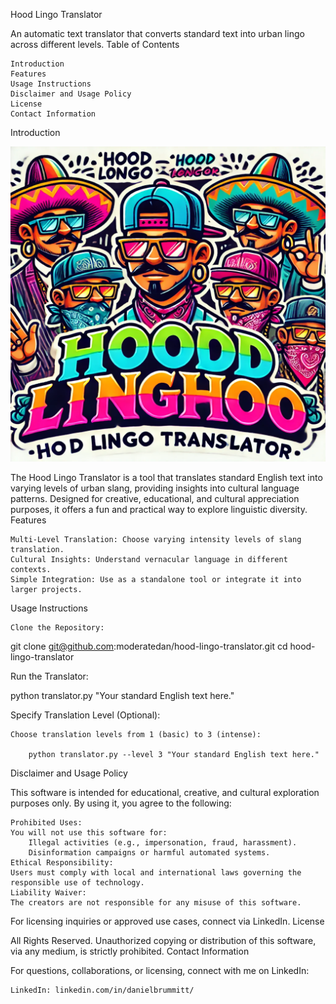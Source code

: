 Hood Lingo Translator

An automatic text translator that converts standard text into urban lingo across different levels.
Table of Contents

    Introduction
    Features
    Usage Instructions
    Disclaimer and Usage Policy
    License
    Contact Information

Introduction

![Hood Lingo Translator](assets/homies-style-graphic.png)


The Hood Lingo Translator is a tool that translates standard English text into varying levels of urban slang, providing insights into cultural language patterns. Designed for creative, educational, and cultural appreciation purposes, it offers a fun and practical way to explore linguistic diversity.
Features

    Multi-Level Translation: Choose varying intensity levels of slang translation.
    Cultural Insights: Understand vernacular language in different contexts.
    Simple Integration: Use as a standalone tool or integrate it into larger projects.

Usage Instructions

    Clone the Repository:

git clone git@github.com:moderatedan/hood-lingo-translator.git
cd hood-lingo-translator

Run the Translator:

python translator.py "Your standard English text here."

Specify Translation Level (Optional):

    Choose translation levels from 1 (basic) to 3 (intense):

        python translator.py --level 3 "Your standard English text here."

Disclaimer and Usage Policy

This software is intended for educational, creative, and cultural exploration purposes only. By using it, you agree to the following:

    Prohibited Uses:
    You will not use this software for:
        Illegal activities (e.g., impersonation, fraud, harassment).
        Disinformation campaigns or harmful automated systems.
    Ethical Responsibility:
    Users must comply with local and international laws governing the responsible use of technology.
    Liability Waiver:
    The creators are not responsible for any misuse of this software.

For licensing inquiries or approved use cases, connect via LinkedIn.
License

All Rights Reserved.
Unauthorized copying or distribution of this software, via any medium, is strictly prohibited.
Contact Information

For questions, collaborations, or licensing, connect with me on LinkedIn:

    LinkedIn: linkedin.com/in/danielbrummitt/
